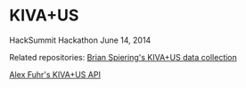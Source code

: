 KIVA+US
====

HackSummit Hackathon June 14, 2014


Related repositories: 
[Brian Spiering's KIVA+US data collection](/brianspiering/hacksummit)

[Alex Fuhr's KIVA+US API](/afuhrtrumpet/hacksummit)
